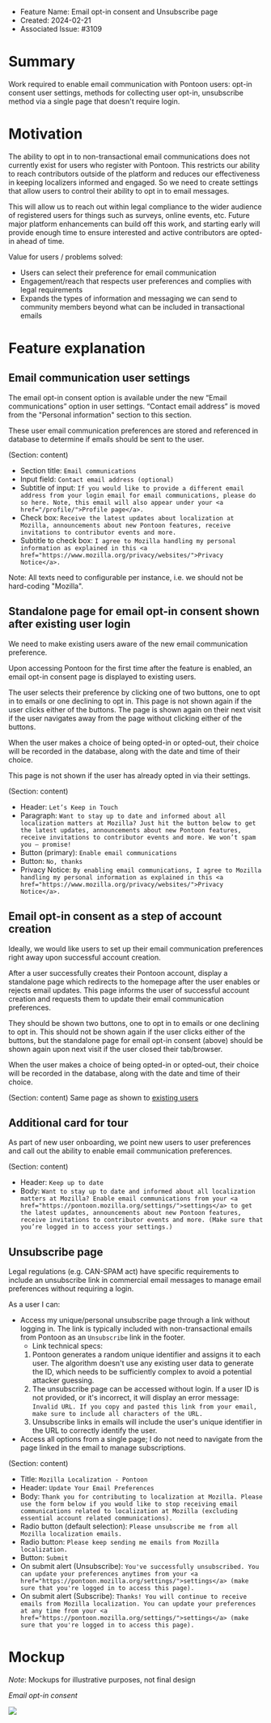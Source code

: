 - Feature Name: Email opt-in consent and Unsubscribe page
- Created: 2024-02-21
- Associated Issue: #3109

# Summary

Work required to enable email communication with Pontoon users: opt-in consent user settings, methods for collecting user opt-in, unsubscribe method via a single page that doesn't require login.

# Motivation

The ability to opt in to non-transactional email communications does not currently exist for users who register with Pontoon. This restricts our ability to reach contributors outside of the platform and reduces our effectiveness in keeping localizers informed and engaged. So we need to create settings that allow users to control their ability to opt in to email messages.

This will allow us to reach out within legal compliance to the wider audience of registered users for things such as surveys, online events, etc. Future major platform enhancements can build off this work, and starting early will provide enough time to ensure interested and active contributors are opted-in ahead of time.

Value for users / problems solved:
- Users can select their preference for email communication
- Engagement/reach that respects user preferences and complies with legal requirements
- Expands the types of information and messaging we can send to community members beyond what can be included in transactional emails

# Feature explanation

## Email communication user settings

The email opt-in consent option is available under the new “Email communications” option in user settings. “Contact email address” is moved from the "Personal information" section to this section.

These user email communication preferences are stored and referenced in database to determine if emails should be sent to the user.

(Section: content)
- Section title: `Email communications`
- Input field: `Contact email address (optional)`
- Subtitle of input: `If you would like to provide a different email address from your login email for email communications, please do so here. Note, this email will also appear under your <a href="/profile/">Profile page</a>.`
- Check box: `Receive the latest updates about localization at Mozilla, announcements about new Pontoon features, receive invitations to contributor events and more.`
- Subtitle to check box: `I agree to Mozilla handling my personal information as explained in this <a href="https://www.mozilla.org/privacy/websites/">Privacy Notice</a>.`

Note: All texts need to configurable per instance, i.e. we should not be hard-coding "Mozilla".

## Standalone page for email opt-in consent shown after existing user login

We need to make existing users aware of the new email communication preference.

Upon accessing Pontoon for the first time after the feature is enabled, an email opt-in consent page is displayed to existing users.

The user selects their preference by clicking one of two buttons, one to opt in to emails or one declining to opt in. This page is not shown again if the user clicks either of the buttons. The page is shown again on their next visit if the user navigates away from the page without clicking either of the buttons.

When the user makes a choice of being opted-in or opted-out, their choice will be recorded in the database, along with the date and time of their choice.

This page is not shown if the user has already opted in via their settings.

(Section: content)
- Header: `Let’s Keep in Touch`
- Paragraph: `Want to stay up to date and informed about all localization matters at Mozilla? Just hit the button below to get the latest updates, announcements about new Pontoon features, receive invitations to contributor events and more. We won’t spam you — promise!`
- Button (primary): `Enable email communications`
- Button: `No, thanks`
- Privacy Notice: `By enabling email communications, I agree to Mozilla handling my personal information as explained in this <a href="https://www.mozilla.org/privacy/websites/">Privacy Notice</a>.`

## Email opt-in consent as a step of account creation

Ideally, we would like users to set up their email communication preferences right away upon successful account creation.

After a user successfully creates their Pontoon account, display a standalone page which redirects to the homepage after the user enables or rejects email updates. This page informs the user of successful account creation and requests them to update their email communication preferences.

They should be shown two buttons, one to opt in to emails or one declining to opt in. This should not be shown again if the user clicks either of the buttons, but the standalone page for email opt-in consent (above) should be shown again upon next visit if the user closed their tab/browser.

When the user makes a choice of being opted-in or opted-out, their choice will be recorded in the database, along with the date and time of their choice.

(Section: content)
Same page as shown to [existing users](#standalone-page-for-email-opt-in-consent-shown-after-existing-user-login)

## Additional card for tour

As part of new user onboarding, we point new users to user preferences and call out the ability to enable email communication preferences.

(Section: content)
- Header: `Keep up to date`
- Body: `Want to stay up to date and informed about all localization matters at Mozilla? Enable email communications from your <a href="https://pontoon.mozilla.org/settings/">settings</a> to get the latest updates, announcements about new Pontoon features, receive invitations to contributor events and more. (Make sure that you’re logged in to access your settings.)`

## Unsubscribe page

Legal regulations (e.g. CAN-SPAM act) have specific requirements to include an unsubscribe link in commercial email messages to manage email preferences without requiring a login.

As a user I can:
- Access my unique/personal unsubscribe page through a link without logging in. The link is typically included with non-transactional emails from Pontoon as an `Unsubscribe` link in the footer.
  - Link technical specs:
  1) Pontoon generates a random unique identifier and assigns it to each user. The algorithm doesn't use any existing user data to generate the ID, which needs to be sufficiently complex to avoid a potential attacker guessing.
  2) The unsubscribe page can be accessed without login. If a user ID is not provided, or it's incorrect, it will display an error message: `Invalid URL. If you copy and pasted this link from your email, make sure to include all characters of the URL.`
  3) Unsubscribe links in emails will include the user's unique identifier in the URL to correctly identify the user.
- Access all options from a single page; I do not need to navigate from the page linked in the email to manage subscriptions.

(Section: content)
 - Title: `Mozilla Localization - Pontoon`
 - Header: `Update Your Email Preferences`
 - Body: `Thank you for contributing to localization at Mozilla. Please use the form below if you would like to stop receiving email communications related to localization at Mozilla (excluding essential account related communications).`
 - Radio button (default selection): `Please unsubscribe me from all Mozilla localization emails.`
 - Radio button: `Please keep sending me emails from Mozilla localization.`
 - Button: `Submit`
 - On submit alert (Unsubscribe): `You've successfully unsubscribed. You can update your preferences anytimes from your <a href="https://pontoon.mozilla.org/settings/">settings</a> (make sure that you're logged in to access this page).`
 - On submit alert (Subscribe): `Thanks! You will continue to receive emails from Mozilla localization. You can update your preferences at any time from your <a href="https://pontoon.mozilla.org/settings/">settings</a> (make sure that you're logged in to access this page).`

# Mockup
*Note*: Mockups for illustrative purposes, not final design

*Email opt-in consent*

![](0117/user-opt-in.png)
